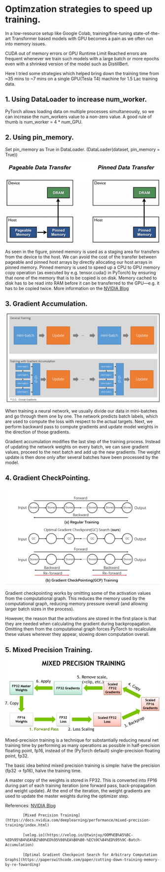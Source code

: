 # Optimzation strategies to speed up training.

    
  

In a low-resource setup like Google Colab, training/fine-tuning state-of-the-art Transformer based models with GPU becomes a pain as we often run into 
memory issues.

CUDA out of memory errors or GPU Runtime Limit Reached errors are frequent whenever we train such models with a large batch or more epochs even with a shrinked version of the model such as DistillBert.

Here I tried some strategies which helped bring down the training time from ~35 mins to ~7 mins on a single GPU(Tesla T4) machine for 1.5 Lac training data.


## 1. Using DataLoader to increase num_worker.

   PyTorch allows loading data on multiple processes simultaneously, so we can increase the num_workers value to a non-zero value.
   A good rule of thumb is num_worker = 4 * num_GPU.
 
   
   

## 2. Using pin_memory.

  Set pin_memory as True in DataLoader. (DataLoader(dataset, pin_memory = True))



  ![My Image](images/pinned-1024x541.jpeg)
  
  As seen in the figure, pinned memory is used as a staging area for transfers from the device to the host. We can avoid the cost of the transfer between pageable and pinned host arrays by directly allocating our host arrays in pinned memory.
  Pinned memory is used to speed up a CPU to GPU memory copy operation (as executed by e.g. tensor.cuda() in PyTorch) by ensuring that none of the memory that is to be copied is on disk. Memory cached to disk has to be read into RAM before it can be transferred to the GPU—e.g. it has to be copied twice.
  More information on the [NVIDIA Blog](https://developer.nvidia.com/blog/how-optimize-data-transfers-cuda-cc/)
  
     
      





## 3. Gradient Accumulation.

 ![My Image](images/gradient_accum.png)


When training a neural network, we usually divide our data in mini-batches and go through them one by one. The network predicts batch labels, which are used to compute the loss with respect to the actual targets. Next, we perform backward pass to compute gradients and update model weights in the direction of those gradients.

Gradient accumulation modifies the last step of the training process. Instead of updating the network weights on every batch, we can save gradient values, proceed to the next batch and add up the new gradients. The weight update is then done only after several batches have been processed by the model.

    
    
    
## 4. Gradient CheckPointing.

![My Image](images/gradient_checkpoint.png)


Gradient checkpointing works by omitting some of the activation values from the computational graph. This reduces the memory used by the computational graph, reducing memory pressure overall (and allowing larger batch sizes in the process).

However, the reason that the activations are stored in the first place is that they are needed when calculating the gradient during backpropagation. Omitting them from the computational graph forces PyTorch to recalculate these values wherever they appear, slowing down computation overall.


 
 
 

## 5. Mixed Precision Training.

![My Image](images/mixed_precision.png)

Mixed-precision training is a technique for substantially reducing neural net training time by performing as many operations as possible in half-precision floating point, fp16, instead of the (PyTorch default) single-precision floating point, fp32. 

The basic idea behind mixed precision training is simple: halve the precision (fp32 → fp16), halve the training time.

A master copy of the weights is stored in FP32. This is converted into FP16 during part of each training iteration (one forward pass, back-propagation and weight update). 
At the end of the iteration, the weight gradients are used to update the master weights during the optimizer step.
    



References: [NVIDIA Blog](https://developer.nvidia.com/blog/how-optimize-data-transfers-cuda-cc/)


            [Mixed Precision Training](https://docs.nvidia.com/deeplearning/performance/mixed-precision-training/index.html)

            [velog.io](https://velog.io/@twinjuy/OOM%EB%A5%BC-%ED%95%B4%EA%B2%B0%ED%95%98%EA%B8%B0-%EC%9C%84%ED%95%9C-Batch-Accumulation)
             
            [Optimal Gradient Checkpoint Search for Arbitrary Computation Graphs](https://paperswithcode.com/paper/cutting-down-training-memory-by-re-fowarding)
